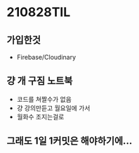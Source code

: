 # 210828TIL

## 가입한것

- Firebase/Cloudinary

## 걍 개 구짐 노트북

- 코드를 쳐짤수가 없음
- 걍 강의만듣고 월요일에 가서
- 월화수 조지는걸로

## 그래도 1일 1커밋은 해야하기에...